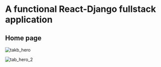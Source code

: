 # A functional React-Django fullstack application
## Home page
![takb_hero](https://github.com/user-attachments/assets/da9c912c-a1a3-4b7a-94f1-1645ad3b72c1)

![tab_hero_2](https://github.com/user-attachments/assets/ef84ea16-066e-4ea8-b29d-028d3228732c)
